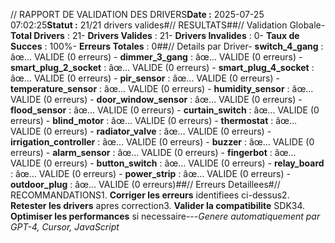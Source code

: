 // RAPPORT DE VALIDATION DES DRIVERS**Date :** 2025-07-25 07:02:25**Statut :** 21/21 drivers valides#// RESULTATS##// Validation Globale- **Total Drivers** : 21- **Drivers Valides** : 21- **Drivers Invalides** : 0- **Taux de Succes** : 100%- **Erreurs Totales** : 0##// Details par Driver- **switch_4_gang** : âœ… VALIDE (0 erreurs) - **dimmer_3_gang** : âœ… VALIDE (0 erreurs) - **smart_plug_2_socket** : âœ… VALIDE (0 erreurs) - **smart_plug_4_socket** : âœ… VALIDE (0 erreurs) - **pir_sensor** : âœ… VALIDE (0 erreurs) - **temperature_sensor** : âœ… VALIDE (0 erreurs) - **humidity_sensor** : âœ… VALIDE (0 erreurs) - **door_window_sensor** : âœ… VALIDE (0 erreurs) - **flood_sensor** : âœ… VALIDE (0 erreurs) - **curtain_switch** : âœ… VALIDE (0 erreurs) - **blind_motor** : âœ… VALIDE (0 erreurs) - **thermostat** : âœ… VALIDE (0 erreurs) - **radiator_valve** : âœ… VALIDE (0 erreurs) - **irrigation_controller** : âœ… VALIDE (0 erreurs) - **buzzer** : âœ… VALIDE (0 erreurs) - **alarm_sensor** : âœ… VALIDE (0 erreurs) - **fingerbot** : âœ… VALIDE (0 erreurs) - **button_switch** : âœ… VALIDE (0 erreurs) - **relay_board** : âœ… VALIDE (0 erreurs) - **power_strip** : âœ… VALIDE (0 erreurs) - **outdoor_plug** : âœ… VALIDE (0 erreurs)##// Erreurs Detaillees#// RECOMMANDATIONS1. **Corriger les erreurs** identifiees ci-dessus2. **Retester les drivers** apres correction3. **Valider la compatibilite** SDK34. **Optimiser les performances** si necessaire---*Genere automatiquement par GPT-4, Cursor, JavaScript*